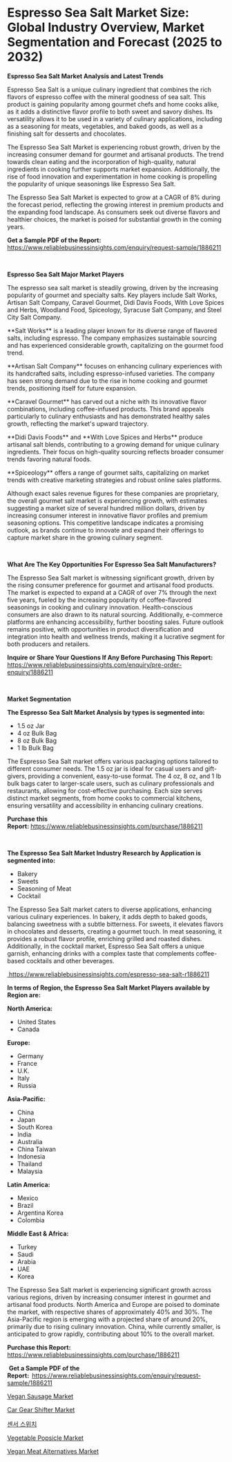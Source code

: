 <p><h1>Espresso Sea Salt Market Size: Global Industry Overview, Market Segmentation and Forecast (2025 to 2032)</h1></p><p><strong>Espresso Sea Salt Market Analysis and Latest Trends</strong></p>
<p><p>Espresso Sea Salt is a unique culinary ingredient that combines the rich flavors of espresso coffee with the mineral goodness of sea salt. This product is gaining popularity among gourmet chefs and home cooks alike, as it adds a distinctive flavor profile to both sweet and savory dishes. Its versatility allows it to be used in a variety of culinary applications, including as a seasoning for meats, vegetables, and baked goods, as well as a finishing salt for desserts and chocolates.</p><p>The Espresso Sea Salt Market is experiencing robust growth, driven by the increasing consumer demand for gourmet and artisanal products. The trend towards clean eating and the incorporation of high-quality, natural ingredients in cooking further supports market expansion. Additionally, the rise of food innovation and experimentation in home cooking is propelling the popularity of unique seasonings like Espresso Sea Salt. </p><p>The Espresso Sea Salt Market is expected to grow at a CAGR of 8% during the forecast period, reflecting the growing interest in premium products and the expanding food landscape. As consumers seek out diverse flavors and healthier choices, the market is poised for substantial growth in the coming years.</p></p>
<p><strong>Get a Sample PDF of the Report:&nbsp;</strong> <a href="https://www.reliablebusinessinsights.com/enquiry/request-sample/1886211?utm_campaign=97&utm_medium=2&utm_source=Github&utm_content=ia&utm_term=15022025&utm_id=espresso-sea-salt">https://www.reliablebusinessinsights.com/enquiry/request-sample/1886211</a></p>
<p>&nbsp;</p>
<p><strong>Espresso Sea Salt Major Market Players</strong></p>
<p><p>The espresso sea salt market is steadily growing, driven by the increasing popularity of gourmet and specialty salts. Key players include Salt Works, Artisan Salt Company, Caravel Gourmet, Didi Davis Foods, With Love Spices and Herbs, Woodland Food, Spiceology, Syracuse Salt Company, and Steel City Salt Company. </p><p>**Salt Works** is a leading player known for its diverse range of flavored salts, including espresso. The company emphasizes sustainable sourcing and has experienced considerable growth, capitalizing on the gourmet food trend. </p><p>**Artisan Salt Company** focuses on enhancing culinary experiences with its handcrafted salts, including espresso-infused varieties. The company has seen strong demand due to the rise in home cooking and gourmet trends, positioning itself for future expansion. </p><p>**Caravel Gourmet** has carved out a niche with its innovative flavor combinations, including coffee-infused products. This brand appeals particularly to culinary enthusiasts and has demonstrated healthy sales growth, reflecting the market's upward trajectory.</p><p>**Didi Davis Foods** and **With Love Spices and Herbs** produce artisanal salt blends, contributing to a growing demand for unique culinary ingredients. Their focus on high-quality sourcing reflects broader consumer trends favoring natural foods.</p><p>**Spiceology** offers a range of gourmet salts, capitalizing on market trends with creative marketing strategies and robust online sales platforms. </p><p>Although exact sales revenue figures for these companies are proprietary, the overall gourmet salt market is experiencing growth, with estimates suggesting a market size of several hundred million dollars, driven by increasing consumer interest in innovative flavor profiles and premium seasoning options. This competitive landscape indicates a promising outlook, as brands continue to innovate and expand their offerings to capture market share in the growing culinary segment.</p></p>
<p>&nbsp;</p>
<p><strong>What Are The Key Opportunities For Espresso Sea Salt Manufacturers?</strong></p>
<p><p>The Espresso Sea Salt market is witnessing significant growth, driven by the rising consumer preference for gourmet and artisanal food products. The market is expected to expand at a CAGR of over 7% through the next five years, fueled by the increasing popularity of coffee-flavored seasonings in cooking and culinary innovation. Health-conscious consumers are also drawn to its natural sourcing. Additionally, e-commerce platforms are enhancing accessibility, further boosting sales. Future outlook remains positive, with opportunities in product diversification and integration into health and wellness trends, making it a lucrative segment for both producers and retailers.</p></p>
<p><strong>Inquire or Share Your Questions If Any Before Purchasing This Report:</strong> <a href="https://www.reliablebusinessinsights.com/enquiry/pre-order-enquiry/1886211?utm_campaign=97&utm_medium=2&utm_source=Github&utm_content=ia&utm_term=15022025&utm_id=espresso-sea-salt">https://www.reliablebusinessinsights.com/enquiry/pre-order-enquiry/1886211</a></p>
<p>&nbsp;</p>
<p><strong>Market Segmentation</strong></p>
<p><strong>The Espresso Sea Salt Market Analysis by types is segmented into:</strong></p>
<p><ul><li>1.5 oz Jar</li><li>4 oz Bulk Bag</li><li>8 oz Bulk Bag</li><li>1 lb Bulk Bag</li></ul></p>
<p><p>The Espresso Sea Salt market offers various packaging options tailored to different consumer needs. The 1.5 oz jar is ideal for casual users and gift-givers, providing a convenient, easy-to-use format. The 4 oz, 8 oz, and 1 lb bulk bags cater to larger-scale users, such as culinary professionals and restaurants, allowing for cost-effective purchasing. Each size serves distinct market segments, from home cooks to commercial kitchens, ensuring versatility and accessibility in enhancing culinary creations.</p></p>
<p><strong>Purchase this Report:&nbsp;</strong><a href="https://www.reliablebusinessinsights.com/purchase/1886211?utm_campaign=97&utm_medium=2&utm_source=Github&utm_content=ia&utm_term=15022025&utm_id=espresso-sea-salt">https://www.reliablebusinessinsights.com/purchase/1886211</a></p>
<p>&nbsp;</p>
<p><strong>The Espresso Sea Salt Market Industry Research by Application is segmented into:</strong></p>
<p><ul><li>Bakery</li><li>Sweets</li><li>Seasoning of Meat</li><li>Cocktail</li></ul></p>
<p><p>The Espresso Sea Salt market caters to diverse applications, enhancing various culinary experiences. In bakery, it adds depth to baked goods, balancing sweetness with a subtle bitterness. For sweets, it elevates flavors in chocolates and desserts, creating a gourmet touch. In meat seasoning, it provides a robust flavor profile, enriching grilled and roasted dishes. Additionally, in the cocktail market, Espresso Sea Salt offers a unique garnish, enhancing drinks with a complex taste that complements coffee-based cocktails and other beverages.</p></p>
<p><a href="https://www.reliablebusinessinsights.com/espresso-sea-salt-r1886211?utm_campaign=97&utm_medium=2&utm_source=Github&utm_content=ia&utm_term=15022025&utm_id=espresso-sea-salt">&nbsp;https://www.reliablebusinessinsights.com/espresso-sea-salt-r1886211</a></p>
<p><strong>In terms of Region, the Espresso Sea Salt Market Players available by Region are:</strong></p>
<p>
    <p> <strong> North America: </strong>
        <ul>
            <li>United States</li>
            <li>Canada</li>
        </ul>
        </p> 
    <p> <strong> Europe: </strong>
        <ul>
            <li>Germany</li>
            <li>France</li>
            <li>U.K.</li>
            <li>Italy</li>
            <li>Russia</li>
        </ul>
        </p> 
    <p> <strong> Asia-Pacific: </strong>
        <ul>
            <li>China</li>
            <li>Japan</li>
            <li>South Korea</li>
            <li>India</li>
            <li>Australia</li>
            <li>China Taiwan</li>
            <li>Indonesia</li>
            <li>Thailand</li>
            <li>Malaysia</li>
        </ul>
        </p> 
    <p> <strong> Latin America: </strong>
        <ul>
            <li>Mexico</li>
            <li>Brazil</li>
            <li>Argentina Korea</li>
            <li>Colombia</li>
        </ul>
        </p> 
    <p> <strong> Middle East & Africa: </strong>
        <ul>
            <li>Turkey</li>
            <li>Saudi</li>
            <li>Arabia</li>
            <li>UAE</li>
            <li>Korea</li>
        </ul>
    </p>
    </p>
<p><p>The Espresso Sea Salt market is experiencing significant growth across various regions, driven by increasing consumer interest in gourmet and artisanal food products. North America and Europe are poised to dominate the market, with respective shares of approximately 40% and 30%. The Asia-Pacific region is emerging with a projected share of around 20%, primarily due to rising culinary innovation. China, while currently smaller, is anticipated to grow rapidly, contributing about 10% to the overall market.</p></p>
<p><strong>Purchase this Report: </strong><a href="https://www.reliablebusinessinsights.com/purchase/1886211?utm_campaign=97&utm_medium=2&utm_source=Github&utm_content=ia&utm_term=15022025&utm_id=espresso-sea-salt">https://www.reliablebusinessinsights.com/purchase/1886211</a></p>
<p>&nbsp;<strong>Get a Sample PDF of the Report:&nbsp;&nbsp;</strong><a href="https://www.reliablebusinessinsights.com/enquiry/request-sample/1886211?utm_campaign=97&utm_medium=2&utm_source=Github&utm_content=ia&utm_term=15022025&utm_id=espresso-sea-salt">https://www.reliablebusinessinsights.com/enquiry/request-sample/1886211</a></p>
<p><strong></strong></p>
<p><p><a href="https://github.com/darusesrak/Market-Research-Report-List-1/blob/main/vegan-sausage-market.md?utm_campaign=97&utm_medium=2&utm_source=Github&utm_content=ia&utm_term=15022025&utm_id=espresso-sea-salt">Vegan Sausage Market</a></p><p><a href="https://github.com/cornuznwazue/Market-Research-Report-List-1/blob/main/car-gear-shifter-market.md?utm_campaign=97&utm_medium=2&utm_source=Github&utm_content=ia&utm_term=15022025&utm_id=espresso-sea-salt">Car Gear Shifter Market</a></p><p><a href="https://github.com/sougarounis/Market-Research-Report-List-7/blob/main/572428637232.md?utm_campaign=97&utm_medium=2&utm_source=Github&utm_content=ia&utm_term=15022025&utm_id=espresso-sea-salt">센서 스위치</a></p><p><a href="https://github.com/mupumafrhad/Market-Research-Report-List-1/blob/main/vegetable-popsicle-market.md?utm_campaign=97&utm_medium=2&utm_source=Github&utm_content=ia&utm_term=15022025&utm_id=espresso-sea-salt">Vegetable Popsicle Market</a></p><p><a href="https://github.com/perezmichael28/Market-Research-Report-List-1/blob/main/vegan-meat-alternatives-market.md?utm_campaign=97&utm_medium=2&utm_source=Github&utm_content=ia&utm_term=15022025&utm_id=espresso-sea-salt">Vegan Meat Alternatives Market</a></p></p>